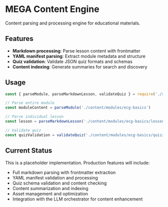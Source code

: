 # MEGA Content Engine

Content parsing and processing engine for educational materials.

## Features

- **Markdown processing**: Parse lesson content with frontmatter
- **YAML manifest parsing**: Extract module metadata and structure  
- **Quiz validation**: Validate JSON quiz formats and schemas
- **Content indexing**: Generate summaries for search and discovery

## Usage

```javascript
const { parseModule, parseMarkdownLesson, validateQuiz } = require('./src/index.js')

// Parse entire module
const moduleContent = parseModule('./content/modules/ecg-basics')

// Parse individual lesson
const lesson = parseMarkdownLesson('./content/modules/ecg-basics/lessons/01-intro.md')

// Validate quiz
const quizValidation = validateQuiz('./content/modules/ecg-basics/quizzes/basics-quiz.json')
```

## Current Status

This is a placeholder implementation. Production features will include:
- Full markdown parsing with frontmatter extraction
- YAML manifest validation and processing
- Quiz schema validation and content checking
- Content summarization and indexing
- Asset management and optimization
- Integration with the LLM orchestrator for content enhancement